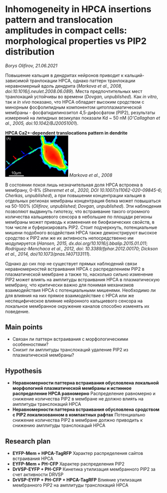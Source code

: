 Inhomogeneity in HPCA insertions pattern  and translocation amplitudes in compact cells: morphological properties vs PIP2 distribution
==============
*Borys Olifirov, 21.06.2021*

Повышение кальция в дендритах нейронов приводит к кальций-зависимой транлокации HPCA, однако паттерн транлокации неравномерный вдоль дендрита (*Markova et al., 2008, doi:10.1016/j.neulet.2008.06.089*).  Места предпочтительных мест транлокаций устойчивы во времени (*Dovgan, unpublished*). Как *in vitro*, так и *in vivo* показано, что HPCA обладает высоким сродством с минорным фосфолипидным компонентом цитоплазматической мембраны - фосфатидилинозитол 4,5-дифосфатом (PIP2), результаты измерений на липидных везикулах показали Kd \~ 50 nM (*O'Callaghan et al., 2005, doi:10.1042/BJ20051001*).

**HPCA Ca2+-dependent translocations pattern in dendrite**
<img src="pic/trans_pattern.png" width="40%">
*Markova et al., 2008*

В состоянии покоя лишь незначительная доля HPCA встроена в мембрану, 0-8% (*Sheremet et al., 2020, DOI 10.1007/s11062-020-09845-6*; *Cherkas, unpublished*), а при повышении концентрации кальция в отдельных регионах мембраны концентрация белка может повышаться на 50-100% (*Olifirov, unpublished*; *Dovgan, unpublished*).
Эти наблюдения позволяют выдвинуть гипотезу, что встраивание такого огромного количества кальциевого сенсора в небольшие по площади регионы мембраны может приводь к изменения ее биофизических свойств, в том числе и буферизировать PIP2. Стоит подчеркнуть, потенциальные мишени подобного воздействия HPCA также демонстрируют высокое сродство к PIP2 или же их активность непосредственно им модулируется (*Hansen, 2015, dx.doi.org/10.1016/j.bbalip.2015.01.011*; *Rodríguez-Menchaca et al., 2012, doi: 10.3389/fphar.2012.00170*; *Dickson et al., 2014, doi/10.1073/pnas.1407133111*).

Однако до сих пор не существует прямых наблюдений связи неравномерностей встраивания HPCA с распределением PIP2 в плазматической мембране а также то, насколько сильно изменение PIP2 может влиять на амплитуды встраивания HPCA в плазматическую мембрану, что критически важно для понимая механизмов взаимодействия HPCA с потенциальными мишенями. Необходимо ли для влияния на них прямое взаимодействие с HPCA или же неспецифическое влияние нейронного кальциевого сенсора на локальное мембранное окружение каналов способно изменять их поведение.









## Main points

- Связан ли паттерн встраивания с морфологическими особенностями?
- Снизит ли амплитуды транслокаций удаление PIP2 из плазматической мембраны?

## Hypothesis
- **Неравномерности паттерна встраивания обусловлена локальной морфологией плазматической мембраны и истинное распределение HPCA равномерно**
  Распределение равномерно и снижение количества PIP2 в мембране не должно влиять на амплитуды транслокаций HPCA
- **Неравномерности паттерна встраивания обусловлена сродством с PIP2 локализованном в компактных рафтах**
  Потенциально снижение количества PIP2 в мембране должно приводить к снижению амплитуды транслокацый HPCA

## Research plan
- **EYFP-Mem + HPCA-TagRFP**
  Характер распределения сайтов встраивания HPCA
- **EYFP-Mem + PH-CFP**
  Характер распределения PIP2
- **DrVSP-EYFP + PH-CFP**
  Кинетика утилизация мембранного PIP2 за счет активности DRVSP
- **DrVSP-EYFP + PH-CFP + HPCA-TagRFP**
  Влияние утилизация мембранного PIP2 на амплитуды транслокаций HPCA